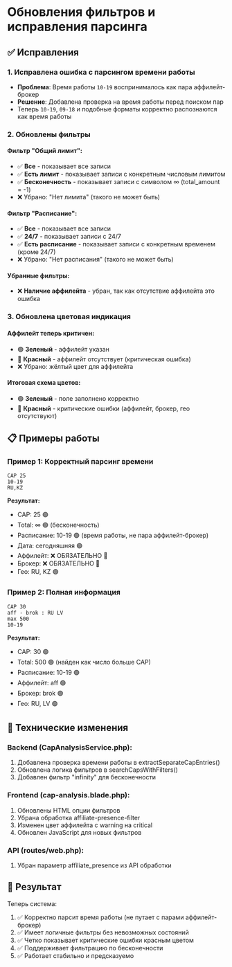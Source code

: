 # Обновления фильтров и исправления парсинга

## ✅ Исправления

### 1. Исправлена ошибка с парсингом времени работы
- **Проблема**: Время работы `10-19` воспринималось как пара аффилейт-брокер
- **Решение**: Добавлена проверка на время работы перед поиском пар
- Теперь `10-19`, `09-18` и подобные форматы корректно распознаются как время работы

### 2. Обновлены фильтры

#### Фильтр "Общий лимит":
- ✅ **Все** - показывает все записи
- ✅ **Есть лимит** - показывает записи с конкретным числовым лимитом
- ✅ **Бесконечность** - показывает записи с символом ∞ (total_amount = -1)
- ❌ Убрано: "Нет лимита" (такого не может быть)

#### Фильтр "Расписание":
- ✅ **Все** - показывает все записи
- ✅ **24/7** - показывает записи с 24/7
- ✅ **Есть расписание** - показывает записи с конкретным временем (кроме 24/7)
- ❌ Убрано: "Нет расписания" (такого не может быть)

#### Убранные фильтры:
- ❌ **Наличие аффилейта** - убран, так как отсутствие аффилейта это ошибка

### 3. Обновлена цветовая индикация

#### Аффилейт теперь критичен:
- 🟢 **Зеленый** - аффилейт указан
- 🔴 **Красный** - аффилейт отсутствует (критическая ошибка)
- ❌ Убрано: жёлтый цвет для аффилейта

#### Итоговая схема цветов:
- 🟢 **Зеленый** - поле заполнено корректно
- 🔴 **Красный** - критические ошибки (аффилейт, брокер, гео отсутствуют)

## 📋 Примеры работы

### Пример 1: Корректный парсинг времени
```
CAP 25
10-19
RU,KZ
```

**Результат:**
- CAP: 25 🟢
- Total: ∞ 🟢 (бесконечность)
- Расписание: 10-19 🟢 (время работы, не пара аффилейт-брокер)
- Дата: сегодняшняя 🟢
- Аффилейт: ❌ ОБЯЗАТЕЛЬНО 🔴
- Брокер: ❌ ОБЯЗАТЕЛЬНО 🔴
- Гео: RU, KZ 🟢

### Пример 2: Полная информация
```
CAP 30
aff - brok : RU LV
max 500
10-19
```

**Результат:**
- CAP: 30 🟢
- Total: 500 🟢 (найден как число больше CAP)
- Расписание: 10-19 🟢
- Аффилейт: aff 🟢
- Брокер: brok 🟢
- Гео: RU, LV 🟢

## 🔧 Технические изменения

### Backend (CapAnalysisService.php):
1. Добавлена проверка времени работы в extractSeparateCapEntries()
2. Обновлена логика фильтров в searchCapsWithFilters()
3. Добавлен фильтр "infinity" для бесконечности

### Frontend (cap-analysis.blade.php):
1. Обновлены HTML опции фильтров
2. Убрана обработка affiliate-presence-filter
3. Изменен цвет аффилейта с warning на critical
4. Обновлен JavaScript для новых фильтров

### API (routes/web.php):
1. Убран параметр affiliate_presence из API обработки

## 🎯 Результат

Теперь система:
1. ✅ Корректно парсит время работы (не путает с парами аффилейт-брокер)
2. ✅ Имеет логичные фильтры без невозможных состояний
3. ✅ Четко показывает критические ошибки красным цветом
4. ✅ Поддерживает фильтрацию по бесконечности
5. ✅ Работает стабильно и предсказуемо 